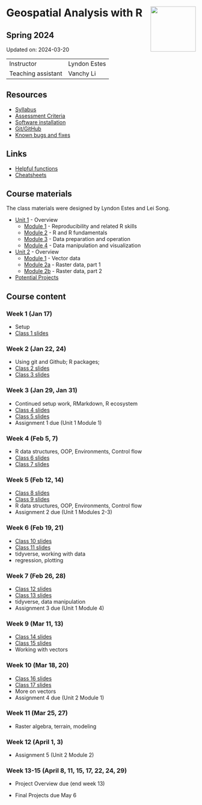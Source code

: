 
# Geospatial Analysis with R <img src="https://s28151.pcdn.co/offices/marketing-and-communications/wp-content/blogs.dir/3/files/sites/106/2019/08/CU_Seal_Red_SM_60_75_v4-768x768.png" align="right" width="120" />

## Spring 2024

Updated on: 2024-03-20

<center>

|                    |              |
|:-------------------|:-------------|
| Instructor         | Lyndon Estes |
| Teaching assistant | Vanchy Li    |

</center>

## Resources

- [Syllabus](syllabus.html)
- [Assessment Criteria](assessment.html)
- [Software installation](software-installation.html)
- [Git/GitHub](git-github.html)
- [Known bugs and fixes](bugs-fixes.html)

## Links

- [Helpful functions](helpful_functions.html)
- [Cheatsheets](cheatsheets.html)

## Course materials

The class materials were designed by Lyndon Estes and Lei Song.

- [Unit 1](unit1.html) - Overview
  - [Module 1](unit1-module1.html) - Reproducibility and related R
    skills
  - [Module 2](unit1-module2.html) - R and R fundamentals
  - [Module 3](unit1-module3.html) - Data preparation and operation
  - [Module 4](unit1-module4.html) - Data manipulation and visualization
- [Unit 2](unit2.html) - Overview
  - [Module 1](unit2-module1.html) - Vector data
  - [Module 2a](unit2-module2a.html) - Raster data, part 1
  - [Module 2b](unit2-module2b.html) - Raster data, part 2
- [Potential Projects](projects.html)

## Course content

### Week 1 (Jan 17)

- Setup
- [Class 1 slides](class1.html)

### Week 2 (Jan 22, 24)

- Using git and Github; R packages;
- [Class 2 slides](class2.html)
- [Class 3 slides](class3.html)

### Week 3 (Jan 29, Jan 31)

- Continued setup work, RMarkdown, R ecosystem
- [Class 4 slides](class4.html)
- [Class 5 slides](class5.html)  
- Assignment 1 due (Unit 1 Module 1)

### Week 4 (Feb 5, 7)

- R data structures, OOP, Environments, Control flow
- [Class 6 slides](class6.html)  
- [Class 7 slides](class7.html)

### Week 5 (Feb 12, 14)

- [Class 8 slides](class8.html)  
- [Class 9 slides](class9.html)  
- R data structures, OOP, Environments, Control flow  
- Assignment 2 due (Unit 1 Modules 2-3)

### Week 6 (Feb 19, 21)

- [Class 10 slides](class10.html)
- [Class 11 slides](class11.html)
- tidyverse, working with data
- regression, plotting

### Week 7 (Feb 26, 28)

- [Class 12 slides](class12.html)
- [Class 13 slides](class13.html)  
- tidyverse, data manipulation
- Assignment 3 due (Unit 1 Module 4)

### Week 9 (Mar 11, 13)

- [Class 14 slides](class14.html)  
- [Class 15 slides](class15.html)  
- Working with vectors

### Week 10 (Mar 18, 20)

- [Class 16 slides](class16.html)  
- [Class 17 slides](class17.html)  
- More on vectors
- Assignment 4 due (Unit 2 Module 1)

### Week 11 (Mar 25, 27)

- Raster algebra, terrain, modeling

### Week 12 (April 1, 3)

- Assignment 5 (Unit 2 Module 2)

### Week 13-15 (April 8, 11, 15, 17, 22, 24, 29)

- Project Overview due (end week 13)

- Final Projects due May 6
